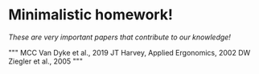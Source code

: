 # Minimalistic homework!

*These are very important papers that contribute to our knowledge!*

"""
MCC Van Dyke et al., 2019
JT Harvey, Applied Ergonomics, 2002
DW Ziegler et al., 2005
"""

